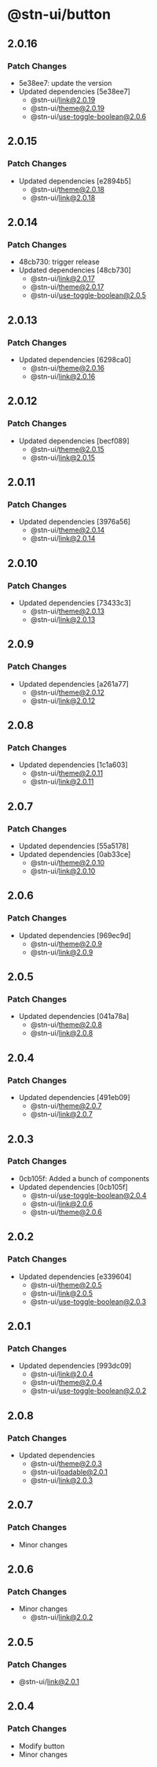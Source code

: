 # @stn-ui/button

## 2.0.16

### Patch Changes

- 5e38ee7: update the version
- Updated dependencies [5e38ee7]
  - @stn-ui/link@2.0.19
  - @stn-ui/theme@2.0.19
  - @stn-ui/use-toggle-boolean@2.0.6

## 2.0.15

### Patch Changes

- Updated dependencies [e2894b5]
  - @stn-ui/theme@2.0.18
  - @stn-ui/link@2.0.18

## 2.0.14

### Patch Changes

- 48cb730: trigger release
- Updated dependencies [48cb730]
  - @stn-ui/link@2.0.17
  - @stn-ui/theme@2.0.17
  - @stn-ui/use-toggle-boolean@2.0.5

## 2.0.13

### Patch Changes

- Updated dependencies [6298ca0]
  - @stn-ui/theme@2.0.16
  - @stn-ui/link@2.0.16

## 2.0.12

### Patch Changes

- Updated dependencies [becf089]
  - @stn-ui/theme@2.0.15
  - @stn-ui/link@2.0.15

## 2.0.11

### Patch Changes

- Updated dependencies [3976a56]
  - @stn-ui/theme@2.0.14
  - @stn-ui/link@2.0.14

## 2.0.10

### Patch Changes

- Updated dependencies [73433c3]
  - @stn-ui/theme@2.0.13
  - @stn-ui/link@2.0.13

## 2.0.9

### Patch Changes

- Updated dependencies [a261a77]
  - @stn-ui/theme@2.0.12
  - @stn-ui/link@2.0.12

## 2.0.8

### Patch Changes

- Updated dependencies [1c1a603]
  - @stn-ui/theme@2.0.11
  - @stn-ui/link@2.0.11

## 2.0.7

### Patch Changes

- Updated dependencies [55a5178]
- Updated dependencies [0ab33ce]
  - @stn-ui/theme@2.0.10
  - @stn-ui/link@2.0.10

## 2.0.6

### Patch Changes

- Updated dependencies [969ec9d]
  - @stn-ui/theme@2.0.9
  - @stn-ui/link@2.0.9

## 2.0.5

### Patch Changes

- Updated dependencies [041a78a]
  - @stn-ui/theme@2.0.8
  - @stn-ui/link@2.0.8

## 2.0.4

### Patch Changes

- Updated dependencies [491eb09]
  - @stn-ui/theme@2.0.7
  - @stn-ui/link@2.0.7

## 2.0.3

### Patch Changes

- 0cb105f: Added a bunch of components
- Updated dependencies [0cb105f]
  - @stn-ui/use-toggle-boolean@2.0.4
  - @stn-ui/link@2.0.6
  - @stn-ui/theme@2.0.6

## 2.0.2

### Patch Changes

- Updated dependencies [e339604]
  - @stn-ui/theme@2.0.5
  - @stn-ui/link@2.0.5
  - @stn-ui/use-toggle-boolean@2.0.3

## 2.0.1

### Patch Changes

- Updated dependencies [993dc09]
  - @stn-ui/link@2.0.4
  - @stn-ui/theme@2.0.4
  - @stn-ui/use-toggle-boolean@2.0.2

## 2.0.8

### Patch Changes

- Updated dependencies
  - @stn-ui/theme@2.0.3
  - @stn-ui/loadable@2.0.1
  - @stn-ui/link@2.0.3

## 2.0.7

### Patch Changes

- Minor changes

## 2.0.6

### Patch Changes

- Minor changes
  - @stn-ui/link@2.0.2

## 2.0.5

### Patch Changes

- @stn-ui/link@2.0.1

## 2.0.4

### Patch Changes

- Modify button
- Minor changes
